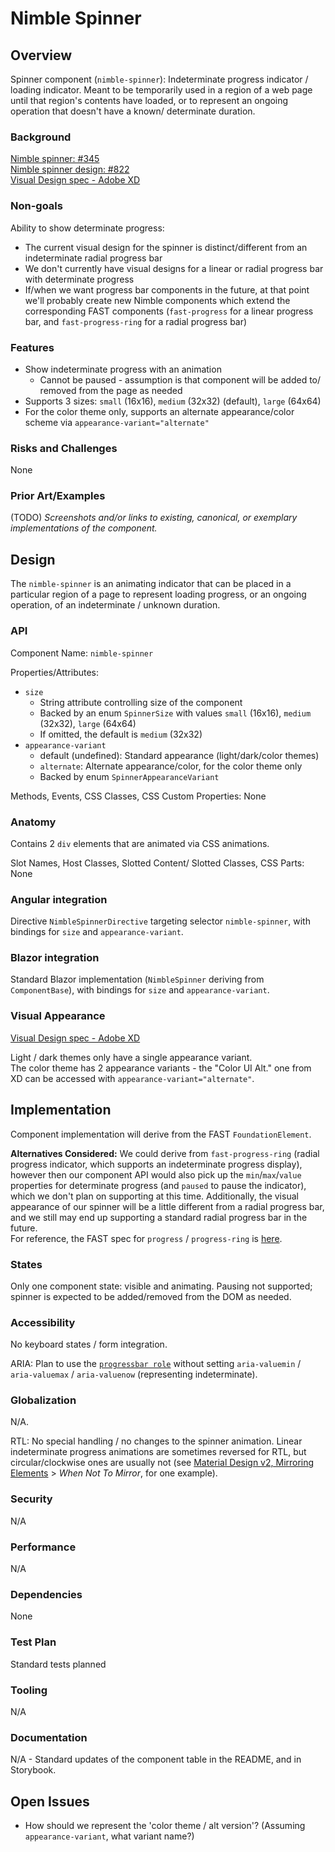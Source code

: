 # Nimble Spinner

## Overview

Spinner component (`nimble-spinner`): Indeterminate progress indicator / loading indicator. Meant to be temporarily used in a region of a web page until that region's contents have loaded, or to represent an ongoing operation that doesn't have a known/ determinate duration.

### Background

[Nimble spinner: #345](https://github.com/ni/nimble/issues/346)  
[Nimble spinner design: #822](https://github.com/ni/nimble/issues/822)  
[Visual Design spec - Adobe XD](https://xd.adobe.com/view/33ffad4a-eb2c-4241-b8c5-ebfff1faf6f6-66ac/screen/dece308f-79e7-48ec-ab41-011f3376b49b/)

### Non-goals

Ability to show determinate progress:
- The current visual design for the spinner is distinct/different from an indeterminate radial progress bar
- We don't currently have visual designs for a linear or radial progress bar with determinate progress
- If/when we want progress bar components in the future, at that point we'll probably create new Nimble components which extend the corresponding FAST components (`fast-progress` for a linear progress bar, and `fast-progress-ring` for a radial progress bar)
  
### Features

- Show indeterminate progress with an animation
  - Cannot be paused - assumption is that component will be added to/ removed from the page as needed
- Supports 3 sizes: `small` (16x16), `medium` (32x32) (default), `large` (64x64)
- For the color theme only, supports an alternate appearance/color scheme via `appearance-variant="alternate"`

### Risks and Challenges

None

### Prior Art/Examples

(TODO) *Screenshots and/or links to existing, canonical, or exemplary implementations of the component.*

## Design

The `nimble-spinner` is an animating indicator that can be placed in a particular region of a page to represent loading progress, or an ongoing operation, of an indeterminate / unknown duration.

### API

Component Name: `nimble-spinner`

Properties/Attributes:
- `size`
  - String attribute controlling size of the component
  - Backed by an enum `SpinnerSize` with values `small` (16x16), `medium` (32x32), `large` (64x64)
  - If omitted, the default is `medium` (32x32)
- `appearance-variant`
    - default (undefined): Standard appearance (light/dark/color themes)
    - `alternate`: Alternate appearance/color, for the color theme only
    - Backed by enum `SpinnerAppearanceVariant`

Methods, Events, CSS Classes, CSS Custom Properties: None

### Anatomy 

Contains 2 `div` elements that are animated via CSS animations.

Slot Names, Host Classes, Slotted Content/ Slotted Classes, CSS Parts: None

### Angular integration 

Directive `NimbleSpinnerDirective` targeting selector `nimble-spinner`, with bindings for `size` and `appearance-variant`.

### Blazor integration 

Standard Blazor implementation (`NimbleSpinner` deriving from `ComponentBase`), with bindings for `size` and `appearance-variant`.

### Visual Appearance

[Visual Design spec - Adobe XD](https://xd.adobe.com/view/33ffad4a-eb2c-4241-b8c5-ebfff1faf6f6-66ac/screen/dece308f-79e7-48ec-ab41-011f3376b49b/)

Light / dark themes only have a single appearance variant.  
The color theme has 2 appearance variants - the "Color UI Alt." one from XD can be accessed with `appearance-variant="alternate"`.

## Implementation

Component implementation will derive from the FAST `FoundationElement`.

**Alternatives Considered:** We could derive from `fast-progress-ring` (radial progress indicator, which supports an indeterminate progress display), however then our component API would also pick up the `min`/`max`/`value` properties for determinate progress (and `paused` to pause the indicator), which we don't plan on supporting at this time. Additionally, the visual appearance of our spinner will be a little different from a radial progress bar, and we still may end up supporting a standard radial progress bar in the future.  
For reference, the FAST spec for `progress` / `progress-ring` is [here](https://github.com/microsoft/fast/blob/802443ffb2b19a078f9b48f62e6d1a35e3276fb5/packages/web-components/fast-foundation/src/progress/README.md).

### States

Only one component state: visible and animating. Pausing not supported; spinner is expected to be added/removed from the DOM as needed.

### Accessibility

No keyboard states / form integration.

ARIA: Plan to use the [`progressbar role`](https://developer.mozilla.org/en-US/docs/Web/Accessibility/ARIA/Roles/progressbar_role) without setting `aria-valuemin` / `aria-valuemax` / `aria-valuenow` (representing indeterminate).

### Globalization

N/A. 

RTL: No special handling / no changes to the spinner animation. Linear indeterminate progress animations are sometimes reversed for RTL, but circular/clockwise ones are usually not (see [Material Design v2, Mirroring Elements](https://m2.material.io/design/usability/bidirectionality.html#mirroring-elements) > *When Not To Mirror*, for one example).

### Security

N/A

### Performance

N/A

### Dependencies

None

### Test Plan

Standard tests planned

### Tooling

N/A

### Documentation

N/A - Standard updates of the component table in the README, and in Storybook.

## Open Issues

- How should we represent the 'color theme / alt version'? (Assuming `appearance-variant`, what variant name?)